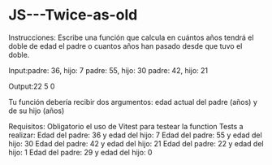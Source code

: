 # JS---Twice-as-old

Instrucciones:
Escribe una función que calcula en cuántos años tendrá el doble de edad el padre o cuantos años han pasado desde que tuvo el doble.

Input:padre: 36, hijo: 7
padre: 55, hijo: 30
padre: 42, hijo: 21

Output:22
5
0

Tu función debería recibir dos argumentos: edad actual del padre (años) y de su hijo (años)


Requisitos:
Obligatorio el uso de Vitest para testear la function
Tests a realizar:
Edad del padre: 36 y edad del hijo: 7
Edad del padre: 55 y edad del hijo: 30
Edad del padre: 42 y edad del hijo: 21
Edad del padre: 22 y edad del hijo: 1
Edad del padre: 29 y edad del hijo: 0